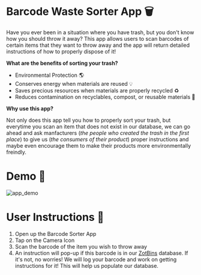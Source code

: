 # Barcode Waste Sorter App :wastebasket:

Have you ever been in a situation where you have trash, but you don't know how you should throw it away? This app allows users to scan barcodes of certain items that they want to throw away and the app will return detailed instructions of how to properly dispose of it! 

**What are the benefits of sorting your trash?**
- Environmental Protection  :earth_americas:
- Conserves energy when materials are reused :bulb:
- Saves precious resources when materials are properly recycled :recycle:
- Reduces contamination on recyclables, compost, or reusable materials :shit:

**Why use this app?**

Not only does this app tell you how to properly sort your trash, but everytime you scan an item that does not exist in our database, we can go ahead and ask manfacturers (*the people who created the trash in the first place*) to give us (*the consumers of their product*) proper instructions and maybe even encourage them to make their products more environmentally freindly. 

# Demo :iphone:
![app_demo](https://github.com/okyang/Barcode_Waste_Sorter/blob/master/app_demo.gif)

# User Instructions :notebook_with_decorative_cover:
1. Open up the Barcode Sorter App
2. Tap on the Camera Icon
3. Scan the barcode of the item you wish to throw away
4. An instruction will pop-up if this barcode is in our [ZotBins](https://zotbins.github.io) database. If it's not, no worries! We will log your barcode and work on getting instructions for it! This will help us populate our database.

